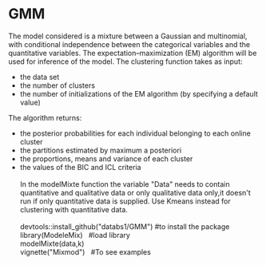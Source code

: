 # GMM
The model considered is a mixture between a Gaussian and multinomial, with conditional independence between the categorical variables
and the quantitative variables. The expectation–maximization (EM) algorithm will be used for inference of the model.
The clustering function takes as input:
- the data set
- the number of clusters
- the number of initializations of the EM algorithm (by specifying a default value)

The algorithm returns:
- the posterior probabilities for each individual belonging to each online cluster
- the partitions estimated by maximum a posteriori
- the proportions, means and variance of each cluster
- the values of the BIC and ICL criteria<br/><br/>
In the modelMixte function the variable "Data" needs to contain quantitative and qualitative data or only qualitative data only,it doesn't run if only quantitative data is supplied. Use Kmeans instead for clustering with quantitative data. <br/><br/>
devtools::install_github("databs1/GMM") #to install the package<br/>
library(ModeleMix)  &nbsp;&nbsp;#load library<br/>
modelMixte(data,k) <br/>
vignette("Mixmod") &nbsp;&nbsp;#To see examples 

